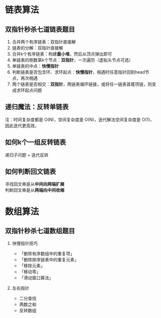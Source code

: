 # 链表算法

## 双指针秒杀七道链表题目

1. 合并两个有序链表：双指针直接解
2. 链表的分解：双指针直接解
3. 合并k个有序链表：构建**最小堆**，然后从顶点弹出即可
4. 单链表的倒数第k个节点：**双指针**，一次遍历（虚拟头节点可选）
5. 单链表的中点：**快慢指针**
6. 判断链表是否包含环、求环起点：**快慢指针**，相遇时任意指针回到head节点，再次相遇
7. 两个链表是否相交：**双指针**，两链表循环链接，或将任一链表首尾项链，则变成求环起点问题
   

## 递归魔法：反转单链表

注：时间复杂度都是 O(N)，空间复杂度是 O(N)，迭代解法空间复杂度是 O(1)，因此迭代更高效。

## 如何k个一组反转链表

递归子问题 + 迭代反转

## 如何判断回文链表

寻找回文串是从**中间向两端扩展**  
判断回文串是从**两端向中间收缩**

# 数组算法

## 双指针秒杀七道数组题目

1. 快慢指针技巧
    - 「删除有序数组中的重复项」
    - 「删除排序链表中的重复元素」
    - 「移除元素」
    - 「移动零」
    - 「滑动窗口算法」

2. 左右指针
    - 二分查找
    - 两数之和
    - 反转数组